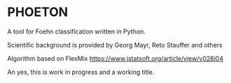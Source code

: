 # PHOETON
A tool for Foehn classification written in Python.

Scientific background is provided by Georg Mayr, Reto Stauffer and others

Algorithm based on FlexMix https://www.jstatsoft.org/article/view/v028i04


An yes, this is work in progress and a working title.
